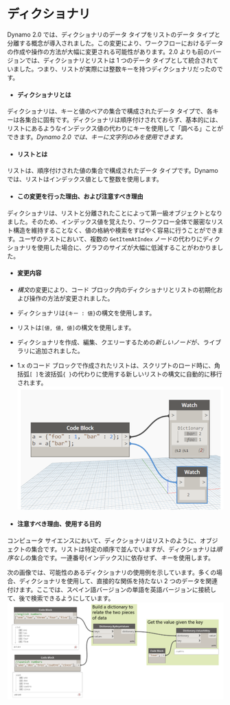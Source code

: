 

# ディクショナリ

Dynamo 2.0 では、ディクショナリのデータ タイプをリストのデータ タイプと分離する概念が導入されました。この変更により、ワークフローにおけるデータの作成や操作の方法が大幅に変更される可能性があります。2.0 よりも前のバージョンでは、ディクショナリとリストは 1 つのデータ タイプとして統合されていました。つまり、リストが実際には整数キーを持つディクショナリだったのです。

* #### ディクショナリとは

ディクショナリは、キーと値のペアの集合で構成されたデータ タイプで、各キーは各集合に固有です。ディクショナリは順序付けされておらず、基本的には、リストにあるようなインデックス値の代わりにキーを使用して「調べる」ことができます。*Dynamo 2.0 では、キーに文字列のみを使用できます。*

* #### リストとは

リストは、順序付けされた値の集合で構成されたデータ タイプです。Dynamo では、リストはインデックス値として整数を使用します。

* #### この変更を行った理由、および注意すべき理由

ディクショナリは、リストと分離されたことによって第一級オブジェクトとなりました。そのため、インデックス値を覚えたり、ワークフロー全体で厳密なリスト構造を維持することなく、値の格納や検索をすばやく容易に行うことができます。ユーザのテストにおいて、複数の ```GetItemAtIndex``` ノードの代わりにディクショナリを使用した場合に、グラフのサイズが大幅に低減することがわかりました。

* #### 変更内容

* *構文*の変更により、コード ブロック内のディクショナリとリストの初期化および操作の方法が変更されました。
* ディクショナリは```{キー : 値}```の構文を使用します。
* リストは```[値, 値, 値]```の構文を使用します。

* ディクショナリを作成、編集、クエリーするための*新しいノード*が、ライブラリに追加されました。
* 1.x のコード ブロックで作成されたリストは、スクリプトのロード時に、角括弧```[ ]```を波括弧```{ }```の代わりに使用する新しいリストの構文に自動的に移行されます。![画像](images/9-1/DYN20_dictionary.png)

* #### 注意すべき理由、使用する目的

コンピュータ サイエンスにおいて、ディクショナリはリストのように、オブジェクトの集合です。リストは特定の順序で並んでいますが、ディクショナリは*順序なし*の集合です。一連番号(インデックス)に依存せず、*キー*を使用します。

次の画像では、可能性のあるディクショナリの使用例を示しています。多くの場合、ディクショナリを使用して、直接的な関係を持たない 2 つのデータを関連付けます。ここでは、スペイン語バージョンの単語を英語バージョンに接続して、後で検索できるようにしています。![画像](images/9-1/9-1_dictionaryExample.png)

